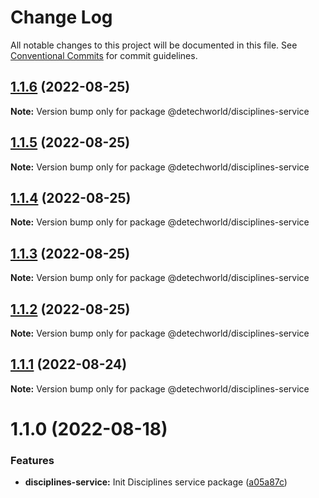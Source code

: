 # Change Log

All notable changes to this project will be documented in this file.
See [Conventional Commits](https://conventionalcommits.org) for commit guidelines.

## [1.1.6](https://github.com/detechworld/tto-packages/compare/@detechworld/disciplines-service@1.1.5...@detechworld/disciplines-service@1.1.6) (2022-08-25)

**Note:** Version bump only for package @detechworld/disciplines-service





## [1.1.5](https://github.com/detechworld/tto-packages/compare/@detechworld/disciplines-service@1.1.4...@detechworld/disciplines-service@1.1.5) (2022-08-25)

**Note:** Version bump only for package @detechworld/disciplines-service





## [1.1.4](https://github.com/detechworld/tto-packages/compare/@detechworld/disciplines-service@1.1.3...@detechworld/disciplines-service@1.1.4) (2022-08-25)

**Note:** Version bump only for package @detechworld/disciplines-service





## [1.1.3](https://github.com/detechworld/tto-packages/compare/@detechworld/disciplines-service@1.1.2...@detechworld/disciplines-service@1.1.3) (2022-08-25)

**Note:** Version bump only for package @detechworld/disciplines-service





## [1.1.2](https://github.com/detechworld/tto-packages/compare/@detechworld/disciplines-service@1.1.1...@detechworld/disciplines-service@1.1.2) (2022-08-25)

**Note:** Version bump only for package @detechworld/disciplines-service





## [1.1.1](https://github.com/detechworld/tto-packages/compare/@detechworld/disciplines-service@1.1.0...@detechworld/disciplines-service@1.1.1) (2022-08-24)

**Note:** Version bump only for package @detechworld/disciplines-service





# 1.1.0 (2022-08-18)


### Features

* **disciplines-service:** Init Disciplines service package ([a05a87c](https://github.com/detechworld/tto-packages/commit/a05a87c450a5831644bc5582ebdd8a4850a1ae28))
